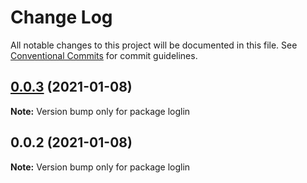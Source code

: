 # Change Log

All notable changes to this project will be documented in this file.
See [Conventional Commits](https://conventionalcommits.org) for commit guidelines.

## [0.0.3](https://github.com/loglin/loglin/compare/loglin@0.0.2...loglin@0.0.3) (2021-01-08)

**Note:** Version bump only for package loglin





## 0.0.2 (2021-01-08)

**Note:** Version bump only for package loglin
